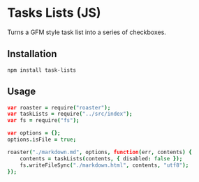 # Tasks Lists (JS)

Turns a GFM style task list into a series of checkboxes.

## Installation

```
npm install task-lists
```

## Usage

```coffeescript
var roaster = require("roaster");
var taskLists = require("../src/index");
var fs = require("fs");

var options = {};
options.isFile = true;

roaster("./markdown.md", options, function(err, contents) {
	contents = taskLists(contents, { disabled: false });
    fs.writeFileSync("./markdown.html", contents, "utf8");
});
```

